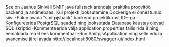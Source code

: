 See on Jaanus Siniväli SMIT java fullstack arendaja praktika proovitöö backend ja andmebaas.
Kui projekti jooksutamine Dockeriga ei õnnestunud siis:
-Palun avada "smitpjsback" backend projektikaust IDE-ga
-Konfigureerida  PostgrSQL seaded ning jooksutada Database kaustas olevad SQL skriptid
-Kommenteerida välja application.properties failis rida 8 ning eemaldada rea 6 ees kommentaar
-Run SmitpjsApplication ning selle eduka avanemise järel avada http://localhost:8080/swagger-ui/index.html